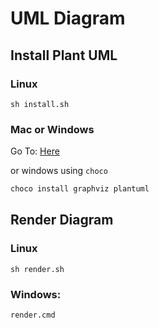 # UML Diagram

## Install Plant UML

### Linux

```shell
sh install.sh
```

### Mac or Windows

Go To: [Here](https://plantuml.com/)

or windows using `choco`

```bash
choco install graphviz plantuml
```

## Render Diagram

### Linux

```shell
sh render.sh
```

### Windows:

```bash
render.cmd
```
